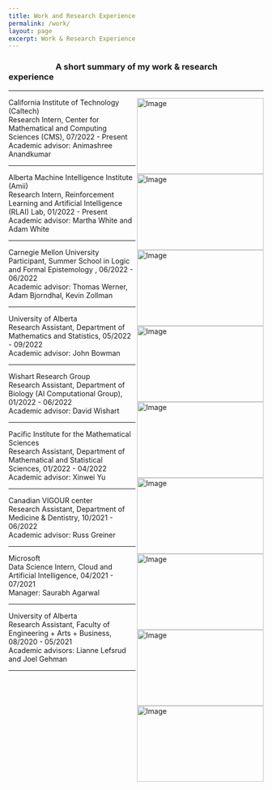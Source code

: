 ```yaml
---
title: Work and Research Experience
permalink: /work/
layout: page
excerpt: Work & Research Experience
---
```

### &nbsp; &nbsp; &nbsp; &nbsp; &nbsp;&nbsp;&nbsp; &nbsp; &nbsp; &nbsp; &nbsp; &nbsp; &nbsp; A short summary of my work & research experience
<hr>
<img align = "right" src="https://findvectorlogo.com/wp-content/uploads/2019/01/california-institute-of-technology-caltech-vector-logo.png" alt="Image" width="250" height="150">

California Institute of Technology (Caltech) <br>
Research Intern, Center for Mathematical and Computing Sciences (CMS), 07/2022 - Present<br>
Academic advisor: Animashree Anandkumar 
<hr>
<img align = "right" src="https://www.amii.ca/media/images/meta.2e16d0ba.fill-1370x800.jpg" alt="Image" width="250" height="150">

Alberta Machine Intelligence Institute (Amii) <br>
Research Intern, Reinforcement Learning and Artificial Intelligence (RLAI) Lab, 01/2022 - Present<br>
Academic advisor: Martha White and Adam White
<hr>
<img align = "right" src="https://remakelearning.org/wp-content/uploads/2012/01/CMU.jpg" alt="Image" width="250" height="150">

Carnegie Mellon University<br>
Participant, Summer School in Logic and Formal Epistemology
, 06/2022 - 06/2022 <br>
Academic advisor: Thomas Werner, Adam Bjorndhal, Kevin Zollman
<hr>
<img align = "right" src="https://www.ualberta.ca/media-library/ualberta/homepage/university-of-alberta-logo.jpg" alt="Image" width="250" height="150">

University of Alberta <br>
Research Assistant, Department of Mathematics and Statistics, 05/2022 - 09/2022 <br>
Academic advisor: John Bowman
<hr>
<img align = "right" src="https://www.wishartlab.com/system/images/W1siZiIsIjIwMjEvMDgvMTMvNGhjcTdlcDRsbV9GdWxsQ29sb3JfMTI4MHgxMDI0XzMwMGRwaV9MT0dPMl8uanBnIl0sWyJwIiwidGh1bWIiLCIyMjV4MjU1XHUwMDNlIl1d/FullColor_1280x1024_300dpi%28LOGO2%29.jpg" alt="Image" width="250" height="150">

Wishart Research Group<br>
Research Assistant, Department of Biology (AI Computational Group), 01/2022 - 06/2022<br>
Academic advisor: David Wishart
<hr>
<img align = "right" src="https://artsandscience.usask.ca/news/img/2739.jpg" alt="Image" width="250" height="150">

Pacific Institute for the Mathematical Sciences<br>
Research Assistant, Department of Mathematical and Statistical Sciences, 01/2022 - 04/2022<br>
Academic advisor: Xinwei Yu
<hr>
<img align = "right" src="https://images.squarespace-cdn.com/content/v1/5a53e3f4dc2b4a52b8c4a316/1527655802072-CV6Y01F2BGXZONI2FP83/CVC+Red.jpg?format=2500w" alt="Image" width="250" height="150">

Canadian VIGOUR center<br>
Research Assistant, Department of Medicine & Dentistry, 10/2021 - 06/2022<br>
Academic advisor: Russ Greiner
<hr>

<img align = "right" src="https://cdn.vox-cdn.com/thumbor/0pAzN6LdawcEO1pxZXy-78_VgVU=/7x0:633x417/1400x1050/filters:focal(7x0:633x417):format(jpeg)/cdn.vox-cdn.com/assets/1311169/mslogo.jpg" alt="Image" width="250" height="150">

Microsoft<br>
Data Science Intern, Cloud and Artificial Intelligence, 04/2021 - 07/2021<br>
Manager: Saurabh Agarwal
<hr>
<!--<img align = "right" src="https://www.ualberta.ca/media-library/ualberta/homepage/university-of-alberta-logo.jpg" alt="Image" width="250" height="150">
International Undergraduate Summer Enrichment Program<br>
Participant, Department of Mathematical and Statistical Sciences, 04/2021 - 05/2021<br>
Academic advisor: Linglong Kong-->

<img align = "right" src="https://engcourses-uofa.ca/wp-content/themes/samer_custom_theme/img/Faculty_Wordmark_Standard.jpg" alt="Image" width="250" height="150">

University of Alberta<br>
Research Assistant, Faculty of Engineering + Arts + Business, 08/2020 - 05/2021<br>
Academic advisors: Lianne Lefsrud and Joel Gehman
<hr>


<!--<img align = "right" src="https://cdn.vox-cdn.com/thumbor/p01ezbiuDHgRFQ-htBCd7QxaYxo=/0x105:2012x1237/1600x900/cdn.vox-cdn.com/uploads/chorus_image/image/47070706/google2.0.0.jpg" alt="Image" width="250" height="150">

Google <br>
Developer Student Lead/Founder, Google Developers, 08/2020 - 05/2022 <br>
Manager: Madusha Cooray
<hr>-->